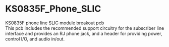# KS0835F_Phone_SLIC
KS0835F phone line SLIC module breakout pcb<br>
This pcb includes the recommended support circuitry for the subscriber line interface and provides an RJ phone jack, and a header for providing power, control I/O, and audio in/out.
